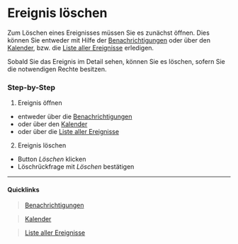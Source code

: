 # Ereignis löschen

Zum Löschen eines Ereignisses müssen Sie es zunächst öffnen. Dies können Sie entweder mit Hilfe der [Benachrichtigungen][1]
 oder über den [Kalender][2], bzw. die [Liste aller Ereignisse][3] erledigen.

Sobald Sie das Ereignis im Detail sehen, können Sie es löschen, sofern Sie die notwendigen Rechte besitzen.

### Step-by-Step

1. Ereignis öffnen
  - entweder über die [Benachrichtigungen][1]
  - oder über den [Kalender][2]
  - oder über die [Liste aller Ereignisse][3]
2. Ereignis löschen
  - Button *Löschen* klicken
  - Löschrückfrage mit *Löschen* bestätigen


----
#### Quicklinks
> <i class="fa fa-comment fa-fw"></i> [Benachrichtigungen][1]

> <i class="fa fa-book fa-fw"></i> [Kalender][2]

> <i class="fa fa-book fa-fw"></i> [Liste aller Ereignisse][3]

[1]: https://www.mitarbeiterbereich.de/notify/all
[2]: https://ipunkt.gitbooks.io/mitarbeiterbereich/content/de/kalender.html
[3]: https://ipunkt.gitbooks.io/mitarbeiterbereich/content/de/ereignisliste.html